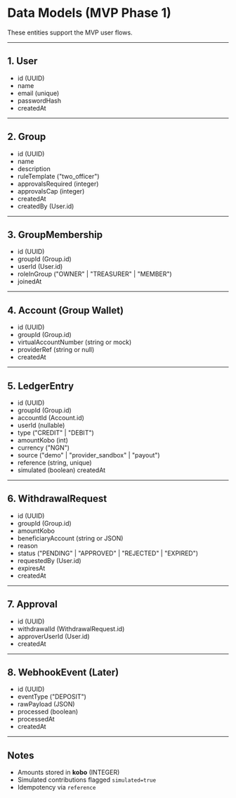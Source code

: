 # Data Models (MVP Phase 1)

These entities support the MVP user flows.

---

## 1. User

- id (UUID)
- name
- email (unique)
- passwordHash
- createdAt

---

## 2. Group

- id (UUID)
-  name
-  description
-  ruleTemplate ("two_officer")
-  approvalsRequired (integer)
-  approvalsCap (integer)
-  createdAt
-  createdBy (User.id)

---

## 3. GroupMembership

- id (UUID)
- groupId (Group.id)
- userId (User.id)
- roleInGroup ("OWNER" | "TREASURER" | "MEMBER")
- joinedAt

---

## 4. Account (Group Wallet)

- id (UUID)
- groupId (Group.id)
- virtualAccountNumber (string or mock)
- providerRef (string or null)
- createdAt

---

## 5. LedgerEntry

- id (UUID)
- groupId (Group.id)
- accountId (Account.id)
- userId (nullable)
- type ("CREDIT" | "DEBIT")
- amountKobo (int)
- currency ("NGN")
- source ("demo" | "provider_sandbox" | "payout")
- reference (string, unique)
- simulated (boolean) createdAt

---

## 6. WithdrawalRequest

- id (UUID)
- groupId (Group.id)
- amountKobo
- beneficiaryAccount (string or JSON)
- reason
- status ("PENDING" | "APPROVED" | "REJECTED" | "EXPIRED")
- requestedBy (User.id)
- expiresAt
- createdAt

---

## 7. Approval

- id (UUID)
- withdrawalId (WithdrawalRequest.id)
- approverUserId (User.id)
- createdAt

---

## 8. WebhookEvent (Later)

- id (UUID)
- eventType ("DEPOSIT")
- rawPayload (JSON)
- processed (boolean)
- processedAt
- createdAt

---

## Notes
- Amounts stored in **kobo** (INTEGER)
- Simulated contributions flagged `simulated=true`
- Idempotency via `reference`
